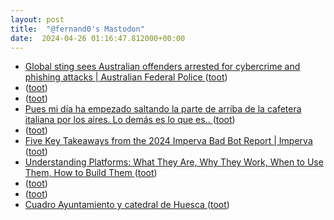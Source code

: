 ```yaml
---
layout: post
title:  "@fernand0's Mastodon"
date:  2024-04-26 01:16:47.812000+00:00
---
```

*  [Global sting sees Australian offenders arrested for cybercrime and phishing attacks \| Australian Federal Police ](https://www.afp.gov.au/news-centre/media-release/global-sting-sees-australian-offenders-arrested-cybercrime-and-phishin) ([toot](https://mastodon.social/@fernand0/112334878003126017))
*  [ ](https://todon.eu/@mondadientes) ([toot](https://mastodon.social/@fernand0/112333791482320906))
*  [ ](https://mastodon.social/@macosas) ([toot](https://mastodon.social/@fernand0/112333574579027356))
*  [Pues mi día ha empezado saltando la parte de arriba de la cafetera italiana por los aires. Lo demás es lo que es.. ](https://mastodon.social/@fernand0/112333516809521703) ([toot](https://mastodon.social/@fernand0/112333516809521703))
*  [ ](https://fosstodon.org/@slp) ([toot](https://mastodon.social/@fernand0/112333509075202582))
*  [Five Key Takeaways from the 2024 Imperva Bad Bot Report \| Imperva ](https://www.imperva.com/blog/five-key-takeaways-from-the-2024-imperva-bad-bot-report) ([toot](https://mastodon.social/@fernand0/112333053487113202))
*  [Understanding Platforms: What They Are, Why They Work, When to Use Them, How to Build Them ](https://www.infoq.com/presentations/platforms-social-engineering) ([toot](https://mastodon.social/@fernand0/112332782771054326))
*  [ ](https://fosstodon.org/@slp) ([toot](https://mastodon.social/@fernand0/112332779579985835))
*  [ ](https://mastodon.social/users/fernand0/statuses/112332774651973411/activity) ([toot](https://mastodon.social/users/fernand0/statuses/112332774651973411/activity))
*  [Cuadro Ayuntamiento y catedral de Huesca ](https://avecesunafoto.wordpress.com/2024/04/25/cuadro-ayuntamiento-y-catedral-de-huesca) ([toot](https://mastodon.social/@fernand0/112332758447394501))
